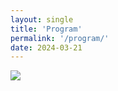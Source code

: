 ```yaml
---
layout: single
title: 'Program'
permalink: '/program/'
date: 2024-03-21
---
```


<map name="GraffleExport">
	<area shape=rect coords="730,69,946,129" href="/pvis2024/program/papers/#apr-26-fri-0900-1000visualization-technique-graph-and-time-series-visualization">
	<area shape=rect coords="730,129,946,189" href="/pvis2024/program/papers/#apr-26-fri-1000-1100aivis-and-visual-analytics-application">
	<area shape=rect coords="730,219,946,309" href="/pvis2024/program/keynote/#bongshin_lee">
	<area shape=rect coords="510,69,726,194" href="/pvis2024/program/papers/#apr-25-thu-0900-1105graph-and-network">
	<area shape=rect coords="510,219,726,279" href="/pvis2024/program/posters/#april-25th-thursday-1130-1230-posters--storytelling-2">
	<area shape=rect coords="510,339,726,474" href="/pvis2024/program/papers/#apr-25-thu-1330-1535representation-and-framework">
	<area shape=rect coords="510,489,726,609" href="/pvis2024/program/papers/#apr-25-thu-1600-1800application-and-interpretation">
	<area shape=rect coords="290,189,506,279" href="/pvis2024/program/posters/#april-24th-wednesday-1100-1230-fast-forward-posters--storytelling-1">
	<area shape=rect coords="290,339,506,464" href="/pvis2024/program/papers/#apr-24-wed-1330-1535ai-and-visual-analytics">
	<area shape=rect coords="290,489,506,604" href="/pvis2024/program/papers/#apr-24-wed-1600-1755scientific-and-geographic-visualization">
	<area shape=rect coords="290,609,506,669" href="/pvis2024/attend/events/#visit-to-kemco-april-24-wed">
	<area shape=rect coords="510,669,726,819" href="/pvis2024/attend/events/#banquet-april-25-thu">
	<area shape=rect coords="290,69,506,159" href="/pvis2024/program/keynote/#huamin_qu">
	<area shape=rect coords="70,179,286,249" href="/pvis2024/program/jkc7/">
	<area shape=rect coords="70,369,286,459" href="/pvis2024/program/workshop/#1400-1530-workshop-session-i-ai4vis">
	<area shape=rect coords="70,489,286,579" href="/pvis2024/program/workshop/#1600-1730-workshop-session-ii-vis4ai">
	<area shape=rect coords="70,639,286,759" href="/pvis2024/attend/events/#welcome-reception-april-23-tue">
	<area shape=rect coords="70,69,286,159" href="/pvis2024/program/jkc7/">
</map>
<img border=0 src="/pvis2024/assets/images/program/pvis2024.png" usemap="#GraffleExport">

